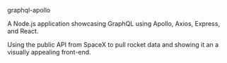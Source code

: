 graphql-apollo

A Node.js application showcasing GraphQL using Apollo, Axios, Express, and React.

Using the public API from SpaceX to pull rocket data and showing it an a visually appealing front-end.